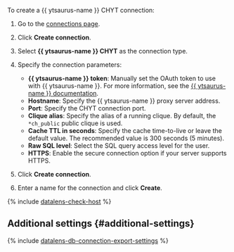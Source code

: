 To create a {{ ytsaurus-name }} CHYT connection:


1. Go to the [connections page](https://datalens.yandex.ru/connections).
1. Click **Create connection**.
1. Select **{{ ytsaurus-name }} CHYT** as the connection type.


1. Specify the connection parameters:

   * **{{ ytsaurus-name }} token**: Manually set the OAuth token to use with {{ ytsaurus-name }}. For more information, see the [{{ ytsaurus-name }} documentation](https://ytsaurus.tech/docs/en/user-guide/storage/auth).
   * **Hostname**: Specify the {{ ytsaurus-name }} proxy server address.
   * **Port**: Specify the CHYT connection port.
   * **Clique alias**: Specify the alias of a running clique. By default, the `*ch_public` public clique is used.
   * **Cache TTL in seconds**: Specify the cache time-to-live or leave the default value. The recommended value is 300 seconds (5 minutes).
   * **Raw SQL level**: Select the SQL query access level for the user.
   * **HTTPS**: Enable the secure connection option if your server supports HTTPS.


1. Click **Create connection**.
1. Enter a name for the connection and click **Create**.

{% include [datalens-check-host](../../../_includes/datalens/operations/datalens-check-host.md) %}

## Additional settings {#additional-settings}

{% include [datalens-db-connection-export-settings](../../../_includes/datalens/operations/datalens-db-connection-export-settings.md) %}
